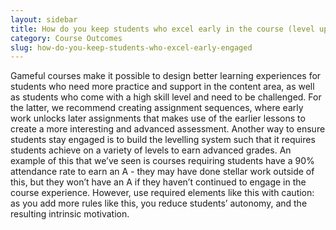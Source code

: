 ```yaml
---
layout: sidebar
title: How do you keep students who excel early in the course (level up quickly) engaged over the course of the term?
category: Course Outcomes
slug: how-do-you-keep-students-who-excel-early-engaged
---
```


Gameful courses make it possible to design better learning experiences for students who need more practice and support in the content area, as well as students who come with a high skill level and need to be challenged. For the latter, we recommend creating assignment sequences, where early work unlocks later assignments that makes use of the earlier lessons to create a more interesting and advanced assessment. Another way to ensure students stay engaged is to build the levelling system such that it requires students achieve on a variety of levels to earn advanced grades. An example of this that we’ve seen is courses requiring students have a 90% attendance rate to earn an A - they may have done stellar work outside of this, but they won’t have an A if they haven’t continued to engage in the course experience. However, use required elements like this with caution: as you add more rules like this, you reduce students’ autonomy, and the resulting intrinsic motivation.
